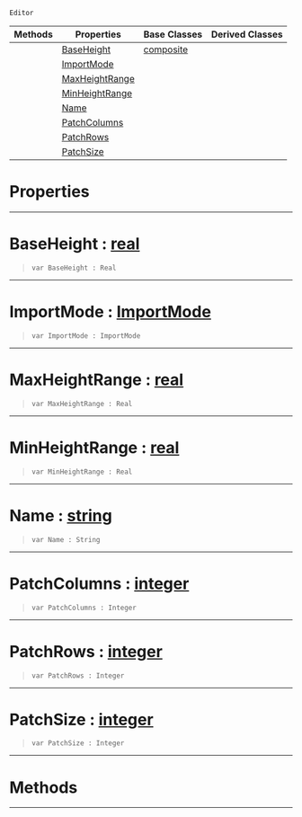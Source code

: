  `Editor`

|Methods|Properties|Base Classes|Derived Classes|
|---|---|---|---|
| |[ BaseHeight](https://github.com/ZilchEngine/ZilchDocs/blob/master/code_reference/class_reference/heightmapimporter.markdown#baseheight-zilch-engine-d)|[composite](https://github.com/ZilchEngine/ZilchDocs/blob/master/code_reference/class_reference/composite.markdown)| |
| |[ ImportMode](https://github.com/ZilchEngine/ZilchDocs/blob/master/code_reference/class_reference/heightmapimporter.markdown#importmode-zilch-engine-d)| | |
| |[ MaxHeightRange](https://github.com/ZilchEngine/ZilchDocs/blob/master/code_reference/class_reference/heightmapimporter.markdown#maxheightrange-zilch-engi)| | |
| |[ MinHeightRange](https://github.com/ZilchEngine/ZilchDocs/blob/master/code_reference/class_reference/heightmapimporter.markdown#minheightrange-zilch-engi)| | |
| |[ Name](https://github.com/ZilchEngine/ZilchDocs/blob/master/code_reference/class_reference/heightmapimporter.markdown#name-zilch-engine-documen)| | |
| |[ PatchColumns](https://github.com/ZilchEngine/ZilchDocs/blob/master/code_reference/class_reference/heightmapimporter.markdown#patchcolumns-zilch-engine)| | |
| |[ PatchRows](https://github.com/ZilchEngine/ZilchDocs/blob/master/code_reference/class_reference/heightmapimporter.markdown#patchrows-zilch-engine-do)| | |
| |[ PatchSize](https://github.com/ZilchEngine/ZilchDocs/blob/master/code_reference/class_reference/heightmapimporter.markdown#patchsize-zilch-engine-do)| | |


 #  Properties


---  
 #  BaseHeight : [real](https://github.com/ZilchEngine/ZilchDocs/blob/master/code_reference/nada_base_types/real.markdown)

> 
> ``` lang=cpp, name=Nada
> var BaseHeight : Real


---  
 #  ImportMode : [ImportMode](https://github.com/ZilchEngine/ZilchDocs/blob/master/code_reference/enum_reference.markdown#importmode)

> 
> ``` lang=cpp, name=Nada
> var ImportMode : ImportMode


---  
 #  MaxHeightRange : [real](https://github.com/ZilchEngine/ZilchDocs/blob/master/code_reference/nada_base_types/real.markdown)

> 
> ``` lang=cpp, name=Nada
> var MaxHeightRange : Real


---  
 #  MinHeightRange : [real](https://github.com/ZilchEngine/ZilchDocs/blob/master/code_reference/nada_base_types/real.markdown)

> 
> ``` lang=cpp, name=Nada
> var MinHeightRange : Real


---  
 #  Name : [string](https://github.com/ZilchEngine/ZilchDocs/blob/master/code_reference/nada_base_types/string.markdown)

> 
> ``` lang=cpp, name=Nada
> var Name : String


---  
 #  PatchColumns : [integer](https://github.com/ZilchEngine/ZilchDocs/blob/master/code_reference/nada_base_types/integer.markdown)

> 
> ``` lang=cpp, name=Nada
> var PatchColumns : Integer


---  
 #  PatchRows : [integer](https://github.com/ZilchEngine/ZilchDocs/blob/master/code_reference/nada_base_types/integer.markdown)

> 
> ``` lang=cpp, name=Nada
> var PatchRows : Integer


---  
 #  PatchSize : [integer](https://github.com/ZilchEngine/ZilchDocs/blob/master/code_reference/nada_base_types/integer.markdown)

> 
> ``` lang=cpp, name=Nada
> var PatchSize : Integer


---  
 #  Methods


---  
 

 